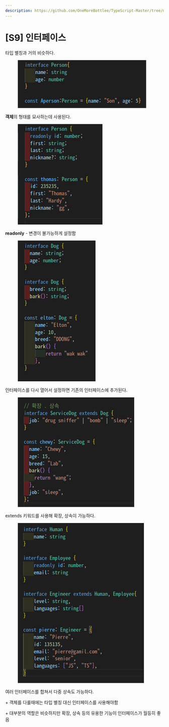 ```yaml
---
description: https://github.com/OneMoreBottlee/TypeScript-Master/tree/main/S9
---
```


# \[S9] 인터페이스

타입 별칭과 거의 비슷하다.

<figure><img src="../../../.gitbook/assets/image (47).png" alt=""><figcaption></figcaption></figure>

**객체**의 형태를 묘사하는데 사용된다.

<figure><img src="../../../.gitbook/assets/image (60).png" alt=""><figcaption></figcaption></figure>

**readonly** - 변경이 불가능하게 설정함

<figure><img src="../../../.gitbook/assets/image (117).png" alt=""><figcaption></figcaption></figure>

인터페이스를 다시 열어서 설정하면 기존의 인터페이스에 추가된다.

<figure><img src="../../../.gitbook/assets/image (86).png" alt=""><figcaption></figcaption></figure>

extends 키워드를 사용해 확장, 상속이 가능하다.

<figure><img src="../../../.gitbook/assets/image (34).png" alt=""><figcaption></figcaption></figure>

여러 인터페이스를 합쳐서 다중 상속도 가능하다.



\+ 객체를 다룰때에는 타입 별칭 대신 인터페이스를 사용해야함

\+ 대부분의 역할은 비슷하지만 확장, 상속 등의 유용한 기능이 인터페이스가 월등히 좋음
